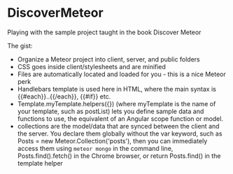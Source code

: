 # DiscoverMeteor
Playing with the sample project taught in the book Discover Meteor

The gist:

- Organize a Meteor project into client, server, and public folders
- CSS goes inside client/stylesheets and are minified
- Files are automatically located and loaded for you - this is a nice Meteor perk
- Handlebars template is used here in HTML, where the main syntax is {{#each}}..{{/each}}, {{#if}} etc.
- Template.myTemplate.helpers({}) (where myTemplate is the name of your template, such as postList) lets you define sample data and functions to use, the equivalent of an Angular scope function or model.
- collections are the model/data that are synced between the client and the server. You declare them globally without the var keyword, such as Posts = new Meteor.Collection('posts'), then you can immediately access them using `meteor mongo` in the command line, Posts.find().fetch() in the Chrome browser, or return Posts.find() in the template helper


